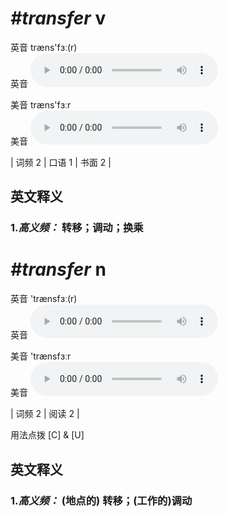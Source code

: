 # ***\#transfer*** v
英音 træns'fɜː(r)  
英音
<audio src="./media/transfer-v-B.aac" controls="controls"></audio>

美音 træns'fɜːr  
美音
<audio src="./media/transfer-v.aac" controls="controls"></audio>



| 词频 2 | 口语 1 | 书面 2 |  

英文释义
---
### 1.*高义频：* **转移；调动；换乘**  


# ***\#transfer*** n
英音 'trænsfɜː(r)  
英音
<audio src="./media/transfer-n-B.aac" controls="controls"></audio>

美音 'trænsfɜːr  
美音
<audio src="./media/transfer.aac" controls="controls"></audio>



| 词频 2 | 阅读 2 |  

用法点拨  [C] & [U]

英文释义
---
### 1.*高义频：* **(地点的) 转移；(工作的)调动**  


